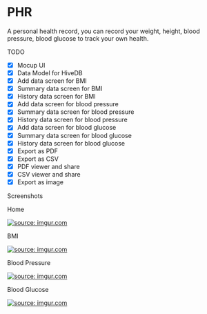 # PHR

A personal health record, you can record your weight, height, blood pressure, blood glucose to track your own health.

TODO

- [x] Mocup UI
- [x] Data Model for HiveDB
- [x] Add data screen for BMI
- [x] Summary data screen for BMI
- [x] History data screen for BMI
- [x] Add data screen for blood pressure
- [x] Summary data screen for blood pressure
- [x] History data screen for blood pressure
- [x] Add data screen for blood glucose
- [x] Summary data screen for blood glucose
- [x] History data screen for blood glucose
- [x] Export as PDF
- [x] Export as CSV
- [x] PDF viewer and share
- [x] CSV viewer and share
- [x] Export as image

Screenshots

Home

<a href="https://imgur.com/BR9qj5I"><img src="https://i.imgur.com/BR9qj5Il.png" title="source: imgur.com" /></a>

BMI

<a href="https://imgur.com/44MeRUa"><img src="https://i.imgur.com/44MeRUal.png" title="source: imgur.com" /></a>

Blood Pressure

<a href="https://imgur.com/hB379Km"><img src="https://i.imgur.com/hB379Kml.png" title="source: imgur.com" /></a>

Blood Glucose

<a href="https://imgur.com/jpiHa0V"><img src="https://i.imgur.com/jpiHa0Vl.png" title="source: imgur.com" /></a>
